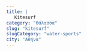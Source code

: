 ```yaml
---
title: |
   Kitesurf
category: "Θάλασσα"
slug: "kitesurf"
slugCategory: "water-sports"
city: "Αθήνα"
---
```


